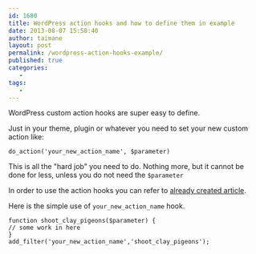 ```yaml
---
id: 1680
title: WordPress action hooks and how to define them in example
date: 2013-08-07 15:58:40
author: taimane
layout: post
permalink: /wordpress-action-hooks-example/
published: true
categories:
   -
tags:
   -
---
```

WordPress custom action hooks are super easy to define.

Just in your theme, plugin or whatever you need to set your new custom action like:


```
do_action('your_new_action_name', $parameter)
```


This is all the "hard job" you need to do. Nothing more, but it cannot be done for less, unless you do not need the <code>$parameter</code>



In order to use the action hooks you can refer to <a href="https://programming-review.com/add_filter-hook/">already created article</a>.



Here is the simple use of `your_new_action_name` hook.

```
function shoot_clay_pigeons($parameter) {
// some work in here
}
add_filter('your_new_action_name','shoot_clay_pigeons');
```

